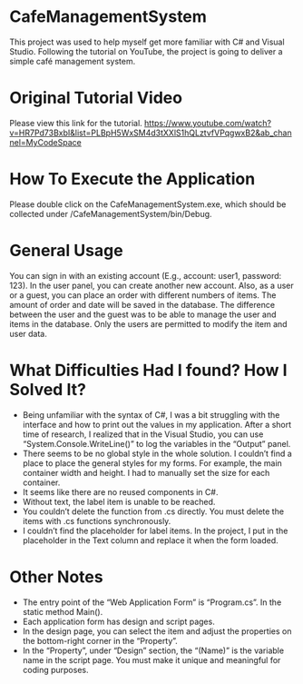 # CafeManagementSystem
This project was used to help myself get more familiar with C# and Visual Studio. Following the tutorial on YouTube, the project is going to deliver a simple café management system.

# Original Tutorial Video
Please view this link for the tutorial.
https://www.youtube.com/watch?v=HR7Pd73BxbI&list=PLBpH5WxSM4d3tXXlS1hQLztvfVPqgwxB2&ab_channel=MyCodeSpace

# How To Execute the Application
Please double click on the CafeManagementSystem.exe, which should be collected under /CafeManagementSystem/bin/Debug.

# General Usage
You can sign in with an existing account (E.g., account: user1, password: 123). In the user panel, you can create another new account. Also, as a user or a guest, you can place an order with different numbers of items. The amount of order and date will be saved in the database. The difference between the user and the guest was to be able to manage the user and items in the database. Only the users are permitted to modify the item and user data.

# What Difficulties Had I found? How I Solved It?
-	Being unfamiliar with the syntax of C#, I was a bit struggling with the interface and how to print out the values in my application. After a short time of research, I realized that in the Visual Studio, you can use “System.Console.WriteLine()” to log the variables in the “Output” panel.
-	There seems to be no global style in the whole solution. I couldn’t find a place to place the general styles for my forms. For example, the main container width and height. I had to manually set the size for each container.
-	It seems like there are no reused components in C#.
-	Without text, the label item is unable to be reached.
-	You couldn’t delete the function from .cs directly. You must delete the items with .cs functions synchronously.
-	I couldn’t find the placeholder for label items. In the project, I put in the placeholder in the Text column and replace it when the form loaded.

# Other Notes
-	The entry point of the “Web Application Form” is “Program.cs”. In the static method Main().
-	Each application form has design and script pages.
-	In the design page, you can select the item and adjust the properties on the bottom-right corner in the “Property”.
-	In the “Property”, under “Design” section, the “(Name)” is the variable name in the script page. You must make it unique and meaningful for coding purposes.

